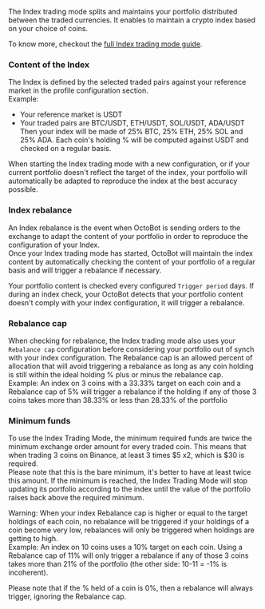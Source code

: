 The Index trading mode splits and maintains your portfolio distributed between the traded currencies. It enables 
to maintain a crypto index based on your choice of coins.

To know more, checkout the 
<a target="_blank" rel="noopener" href="https://www.octobot.cloud/en/guides/octobot-trading-modes/index-trading-mode?utm_source=octobot&utm_medium=dk&utm_campaign=regular_open_source_content&utm_content=IndexTradingModeDocs">
full Index trading mode guide</a>.

### Content of the Index
The Index is defined by the selected traded pairs against your reference market in the 
profile configuration section.  
Example:
- Your reference market is USDT
- Your traded pairs are BTC/USDT, ETH/USDT, SOL/USDT, ADA/USDT
Then your index will be made of 25% BTC, 25% ETH, 25% SOL and 25% ADA. Each coin's holding % will be computed 
against USDT and checked on a regular basis.

When starting the Index trading mode with a new configuration, or if your current portfolio doesn't reflect
the target of the index, your portfolio will automatically be adapted to reproduce the index at the best
accuracy possible.

### Index rebalance
An Index rebalance is the event when OctoBot is sending orders to the exchange to adapt the content of
your portfolio in order to reproduce the configuration of your Index.  
Once your Index trading mode has started, OctoBot will maintain the index content by 
automatically checking the content of your portfolio of a regular basis and will trigger a rebalance
if necessary.

Your portfolio content is checked every configured `Trigger period` days. If during an index check, 
your OctoBot detects that your portfolio content doesn't comply with your index configuration, it will
trigger a rebalance.

### Rebalance cap
When checking for rebalance, the Index trading mode also uses your `Rebalance cap` configuration before
considering your portfolio out of synch with your index configuration.
The Rebalance cap is an allowed percent of allocation that will avoid triggering a rebalance as long as any
coin holding is still within the ideal holding % plus or minus the rebalance cap.  
Example:
An index on 3 coins with a 33.33% target on each coin and a Rebalance cap of 5% will trigger a rebalance if 
the holding if any of those 3 coins takes more than 38.33% or less than 28.33% of the portfolio

### Minimum funds
To use the Index Trading Mode, the minimum required funds are twice the minimum exchange order amount for every 
traded coin. This means that when trading 3 coins on Binance, at least 3 times $5 x2, which is $30 is required.  
Please note that this is the bare minimum, it's better to have at least twice this amount. If the minimum is reached, 
the Index Trading Mode will stop updating its portfolio according to the index until the value of the portfolio 
raises back above the required minimum.


Warning: When your index Rebalance cap is higher or equal to the target holdings of each coin, no rebalance 
will be triggered if your holdings of a coin become very low, rebalances will only be triggered when holdings are 
getting to high.  
Example:
An index on 10 coins uses a 10% target on each coin. Using a Rebalance cap of 11% will only trigger a 
rebalance if any of those 3 coins takes more than 21% of the portfolio (the other side: 10-11 = -1% is incoherent). 

Please note that if the % held of a coin is 0%, then a rebalance will always trigger, ignoring the Rebalance cap.


